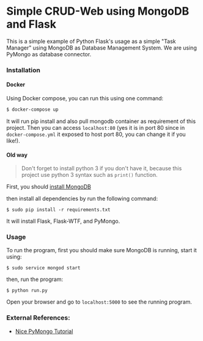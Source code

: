 # Simple CRUD-Web using MongoDB and Flask

This is a simple example of Python Flask's usage as a simple "Task Manager" using MongoDB as Database Management System. We are using PyMongo as database connector.

### Installation

#### Docker

Using Docker compose, you can run this using one command:

```bash
$ docker-compose up
```

It will run pip install and also pull mongodb container as requirement of this project. Then you can access `localhost:80` (yes it is in port 80 since in `docker-compose.yml` it exposed to host port 80, you can change it if you like!).

#### Old way

> Don't forget to install python 3 if you don't have it, because this project use python 3 syntax such as `print()` function.

First, you should [install MongoDB](https://docs.mongodb.com/manual/installation/)

then install all dependencies by run the following command:

```
$ sudo pip install -r requirements.txt
```

It will install Flask, Flask-WTF, and PyMongo.

### Usage

To run the program, first you should make sure MongoDB is running, start it using:

```
$ sudo service mongod start
```

then, run the program:

```
$ python run.py
```

Open your browser and go to `localhost:5000` to see the running program.

### External References:

 * [Nice PyMongo Tutorial](http://codehandbook.org/pymongo-tutorial-crud-operation-mongodb/)